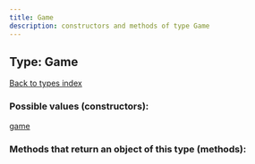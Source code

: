 ```yaml
---
title: Game
description: constructors and methods of type Game
---
```

## Type: Game  
[Back to types index](index.md)



### Possible values (constructors):

[game](../constructors/game.md)  



### Methods that return an object of this type (methods):



